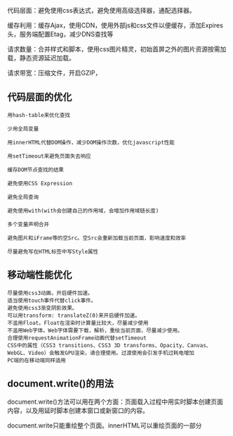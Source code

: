 代码层面：避免使用css表达式，避免使用高级选择器，通配选择器。

缓存利用：缓存Ajax，使用CDN，使用外部js和css文件以便缓存，添加Expires头，服务端配置Etag，减少DNS查找等

请求数量：合并样式和脚本，使用css图片精灵，初始首屏之外的图片资源按需加载，静态资源延迟加载。

请求带宽：压缩文件，开启GZIP，



## 代码层面的优化

    用hash-table来优化查找

    少用全局变量

    用innerHTML代替DOM操作，减少DOM操作次数，优化javascript性能

    用setTimeout来避免页面失去响应

    缓存DOM节点查找的结果

    避免使用CSS Expression

    避免全局查询

    避免使用with(with会创建自己的作用域，会增加作用域链长度)

    多个变量声明合并

    避免图片和iFrame等的空Src。空Src会重新加载当前页面，影响速度和效率

    尽量避免写在HTML标签中写Style属性
## 移动端性能优化

    尽量使用css3动画，开启硬件加速。
    适当使用touch事件代替click事件。
    避免使用css3渐变阴影效果。
    可以用transform: translateZ(0)来开启硬件加速。
    不滥用Float。Float在渲染时计算量比较大，尽量减少使用
    不滥用Web字体。Web字体需要下载，解析，重绘当前页面，尽量减少使用。
    合理使用requestAnimationFrame动画代替setTimeout
    CSS中的属性（CSS3 transitions、CSS3 3D transforms、Opacity、Canvas、WebGL、Video）会触发GPU渲染，请合理使用。过渡使用会引发手机过耗电增加
    PC端的在移动端同样适用

## document.write()的用法

document.write()方法可以用在两个方面：页面载入过程中用实时脚本创建页面内容，以及用延时脚本创建本窗口或新窗口的内容。

document.write只能重绘整个页面。innerHTML可以重绘页面的一部分